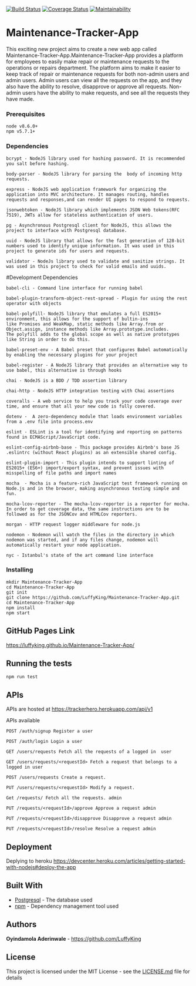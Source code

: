 [![Build Status](https://travis-ci.org/LuffyKing/Maintenance-Tracker-App.svg?branch=develop)](https://travis-ci.org/LuffyKing/Maintenance-Tracker-App)
[![Coverage Status](https://coveralls.io/repos/github/LuffyKing/Maintenance-Tracker-App/badge.svg?branch=develop)](https://coveralls.io/github/LuffyKing/Maintenance-Tracker-App?branch=develop&service=github)
[![Maintainability](https://api.codeclimate.com/v1/badges/a2d1970c212fdbc11a63/maintainability)](https://codeclimate.com/github/LuffyKing/Maintenance-Tracker-App/maintainability)

# Maintenance-Tracker-App
This exciting new project aims to create a new web app called Maintenance-Tracker-App.Maintenance-Tracker-App provides a platform for employees to easily make repair or maintenance requests to the operations or repairs department. The platform aims to make it easier to keep track of repair or maintenance requests for both non-admin users and admin users. Admin users can view all the requests on the app, and they also have the ability to resolve, disapprove or approve all requests. Non-admin users have the ability to make requests, and see all the requests they have made.

### Prerequisites
```
node v8.6.0+
npm v5.7.1+
```

### Dependencies
```
bcrypt - NodeJS library used for hashing password. It is recommended you salt before hashing.

body-parser - NodeJS library for parsing the  body of incoming http requests.

express - NodeJS web application framework for organizing the application into MVC architecture. It manages routing, handles requests and responses,and can render UI pages to respond to requests.

jsonwebtoken - NodeJS library which implements JSON Web tokens(RFC 7519), JWTs allow for stateless authentication of users.

pg - Asynchronous Postgresql client for NodeJS, this allows the project to interface with Postgresql database.

uuid - NodeJS library that allows for the fast generation of 128-bit numbers used to identify unique information. It was used in this project to generate ids for users and requests.

validator - NodeJs library used to validate and sanitize strings. It was used in this project to check for valid emails and uuids.
```

#Development Dependencies
```
babel-cli - Command line interface for running babel

babel-plugin-transform-object-rest-spread - Plugin for using the rest operator with objects

babel-polyfill- NodeJS library that emulates a full ES2015+ environment, this allows for the support of bultin-ins
like Promises and WeakMap, static methods like Array.from or Object.assign, instance methods like Array.prototype.includes.
The polyfill adds to the global scope as well as native prototypes like String in order to do this.

babel-preset-env - A Babel preset that configures Babel automatically by enabling the necessary plugins for your project

babel-register - A NodeJS library that provides an alternative way to use babel, this alternative is through hooks

chai - NodeJS is a BDD / TDD assertion library

chai-http - NodeJS HTTP integration testing with Chai assertions

coveralls - A web service to help you track your code coverage over time, and ensure that all your new code is fully covered.

dotenv -  A zero-dependency module that loads environment variables from a .env file into process.env

eslint - ESLint is a tool for identifying and reporting on patterns found in ECMAScript/JavaScript code.

eslint-config-airbnb-base - This package provides Airbnb's base JS .eslintrc (without React plugins) as an extensible shared config.

eslint-plugin-import - This plugin intends to support linting of ES2015+ (ES6+) import/export syntax, and prevent issues with misspelling of file paths and import names

mocha  - Mocha is a feature-rich JavaScript test framework running on Node.js and in the browser, making asynchronous testing simple and fun.

mocha-lcov-reporter - The mocha-lcov-reporter is a reporter for mocha. In order to get coverage data, the same instructions are to be followed as for the JSONCov and HTMLCov reporters.

morgan - HTTP request logger middleware for node.js

nodemon - Nodemon will watch the files in the directory in which nodemon was started, and if any files change, nodemon will automatically restart your node application.

nyc - Istanbul's state of the art command line interface

```

### Installing
```
mkdir Maintenance-Tracker-App
cd Maintenance-Tracker-App
git init
git clone https://github.com/LuffyKing/Maintenance-Tracker-App.git
cd Maintenance-Tracker-App
npm install
npm start
```
## GitHub Pages Link
https://luffyking.github.io/Maintenance-Tracker-App/


## Running the tests

```
npm run test
```
## APIs

APIs are hosted at https://trackerhero.herokuapp.com/api/v1

APIs available
```
POST /auth/signup Register a user

POST /auth/login Login a user

GET /users/requests Fetch all the requests of a logged in  user

GET /users/requests/<requestId> Fetch a request that belongs to a logged in user

POST /users/requests Create a request.

PUT /users/requests/<requestId> Modify a request.

Get /requests/ Fetch all the requests. admin

PUT /requests/<requestId>/approve Approve a request admin

PUT /requests/<requestId>/disapprove Disapprove a request admin

PUT /requests/<requestId>/resolve Resolve a request admin
```
##
## Deployment

Deplying to heroku https://devcenter.heroku.com/articles/getting-started-with-nodejs#deploy-the-app

## Built With

* [Postgresql](https://www.postgresql.org/) - The database used
* [npm](http://npmjs.com/) - Dependency management tool used

## Authors

**Oyindamola Aderinwale** - https://github.com/LuffyKing

## License

This project is licensed under the MIT License - see the [LICENSE.md](LICENSE.md) file for details
